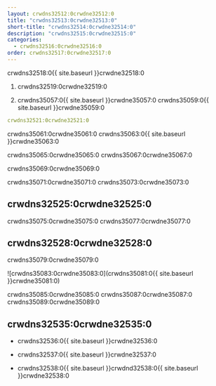 ```yaml
---
layout: crwdns32512:0crwdne32512:0
title: "crwdns32513:0crwdne32513:0"
short-title: "crwdns32514:0crwdne32514:0"
description: "crwdns32515:0crwdne32515:0"
categories:
  - crwdns32516:0crwdne32516:0
order: crwdns32517:0crwdne32517:0
---
```

crwdns32518:0{{ site.baseurl }}crwdne32518:0

1. crwdns32519:0crwdne32519:0

2. crwdns35057:0{{ site.baseurl }}crwdne35057:0 crwdns35059:0{{ site.baseurl }}crwdne35059:0

```yaml
crwdns32521:0crwdne32521:0
```

crwdns35061:0crwdne35061:0 crwdns35063:0{{ site.baseurl }}crwdne35063:0

crwdns35065:0crwdne35065:0 crwdns35067:0crwdne35067:0

crwdns35069:0crwdne35069:0

crwdns35071:0crwdne35071:0 crwdns35073:0crwdne35073:0

## crwdns32525:0crwdne32525:0

crwdns35075:0crwdne35075:0 crwdns35077:0crwdne35077:0

## crwdns32528:0crwdne32528:0

crwdns35079:0crwdne35079:0

![crwdns35083:0crwdne35083:0](crwdns35081:0{{ site.baseurl }}crwdne35081:0)

crwdns35085:0crwdne35085:0 crwdns35087:0crwdne35087:0 crwdns35089:0crwdne35089:0

## crwdns32535:0crwdne32535:0

- crwdns32536:0{{ site.baseurl }}crwdne32536:0

- crwdns32537:0{{ site.baseurl }}crwdne32537:0

- crwdns32538:0{{ site.baseurl }}crwdnd32538:0{{ site.baseurl }}crwdne32538:0